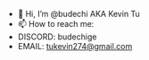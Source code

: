 - 👋 Hi, I’m @budechi AKA Kevin Tu
- 📫 How to reach me: 
- DISCORD: budechige
- EMAIL: tukevin274@gmail.com

<!---
budechi/budechi is a ✨ special ✨ repository because its `README.md` (this file) appears on your GitHub profile.
You can click the Preview link to take a look at your changes.
--->
